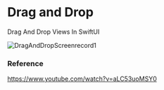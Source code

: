 # Drag and Drop

Drag And Drop Views In SwiftUI

![DragAndDropScreenrecord1](https://user-images.githubusercontent.com/3436468/99881239-8a5a1800-2c53-11eb-9066-808777429de2.gif)

### Reference

https://www.youtube.com/watch?v=aLC53uoMSY0
